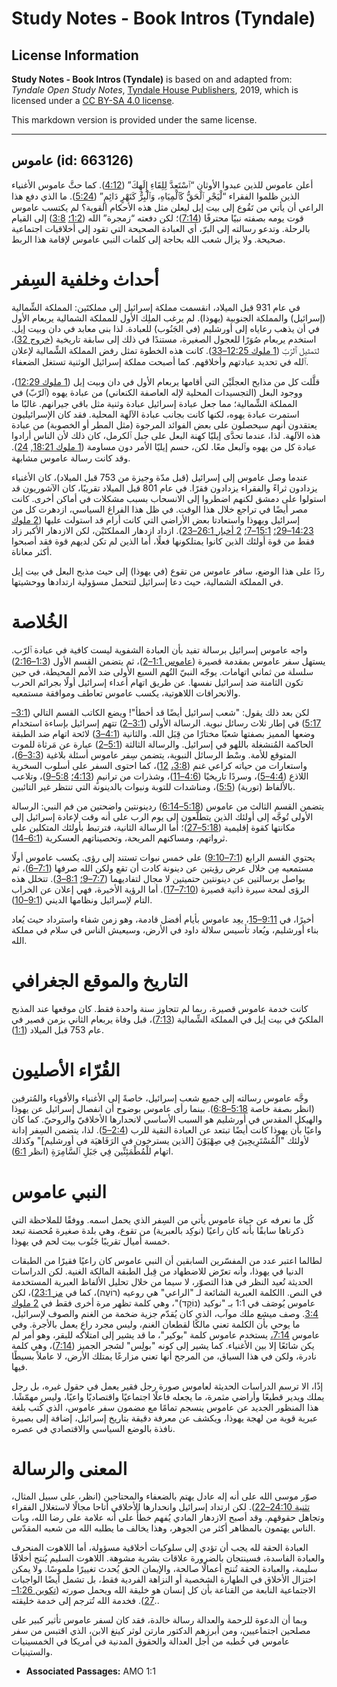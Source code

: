 # Study Notes - Book Intros (Tyndale)

## License Information

**Study Notes - Book Intros (Tyndale)** is based on and adapted from: _Tyndale Open Study Notes_, [Tyndale House Publishers](https://tyndaleopenresources.com/), 2019, which is licensed under a [CC BY-SA 4.0 license](https://creativecommons.org/licenses/by-sa/4.0/legalcode.en).

This markdown version is provided under the same license.



--------------------------------

## عاموس (id: 663126)

أعلن عاموس للذين عبدوا الأوثان “ٱسْتَعِدَّ لِلِقَاءِ إِلَهِكَ” ([4:12](https://ref.ly/Amos4:12)). كما حثَّ عاموس الأغنياء الذين ظلموا الفقراء “لْيَجْرِ ٱلْحَقُّ كَٱلْمِيَاهِ، وَٱلْبِرُّ كَنَهْرٍ دَائِمٍ” ([5:24](https://ref.ly/Amos5:24)). ما الذي دفع هذا الراعي أن يأتي من تَقُوع إلى بيت إيل ليعلن مثل هذه الأحكام القوية؟ لم يكتسب عاموس قوت يومه بصفته نبيًا محترفًا ([7:14](https://ref.ly/Amos7:14))؛ لكن دفعته “زمجرة” الله ([1:2؛](https://ref.ly/Amos1:2) [3:8](https://ref.ly/Amos3:8)) إلى القيام بالرحلة. وتدعو رسالته إلى البرّ، أي العبادة الصحيحة التي تقود إلى أخلاقيات اجتماعية صحيحة. ولا يزال شعب الله بحاجة إلى كلمات النبي عاموس لإقامة هذا الربط.

أحداث وخلفية السِفر
===================

في عام 931 قبل الميلاد، انقسمت مملكة إسرائيل إلى مملكتَين: المملكة الشِّمالية (إسرائيل) والمملكة الجنوبية (يهوذا). لم يرغب الملِك الأول للمملكة الشمالية يربعام الأول في أن يذهب رعاياه إلى أورشليم (في الجَنُوب) للعبادة. لذا بنى معابد في دان وبيت إيل. استخدم يربعام صُوَرًا للعجول الصغيرة، مستندًا في ذلك إلى سابقة تاريخية ([خروج 32](https://ref.ly/Exod32:1-Exod32:35))، لتمثيل ٱلرّبّ ([1 ملوك 12:25–33](https://ref.ly/1Kgs12:25-1Kgs12:33)). كانت هذه الخطوة تمثل رفض المملكة الشِّمالية لإعلان ٱلله في تحديد عبادتهم وأخلاقهم. كما أصبحت مملكة إسرائيل الوثنية تستغل الضعفاء.

قلَّلت كل من مذابح العجلَيْن التي أقامها يربعام الأول في دان وبيت إيل ([1 ملوك 12:29](https://ref.ly/1Kgs12:29))، ووجود البعل (التجسيدات المحلية لإله العاصفة الكنعاني) من عبادة يهوه (ٱلرّبّ) في المملكة الشِّمالية؛ مما جعل عبادة إسرائيل عبادة وثنية مثل باقي جيرانهم. غالبًا ما استمرت عبادة يهوه، لكنها كانت بجانب عبادة الآلهة المحلية. فقد كان الإسرائيليون يعتقدون أنهم سيحصلون على بعض الفوائد المرجوة (مثل المطر أو الخصوبة) من عبادة هذه الآلهة. لذا، عندما تحدَّى إيليّا كهنة البعل على جبل ٱلكرمل، كان ذلك لأن الناس أرادوا عبادة كل من يهوه وٱلبعل معًا. لكن، حسم إيليّا الأمر دون مساومة ([1 ملوك 18:21](https://ref.ly/1Kgs18:21), [24](https://ref.ly/1Kgs18:24)). وقد كانت رسالة عاموس مشابهة.

عندما وصل عاموس إلى إسرائيل (قبل مدّة وجيزة من 753 قبل الميلاد)، كان الأغنياء يزدادون ثراءً والفقراء يزدادون فقرًا. في عام 801 قبل الميلاد تقريبًا، كان الآشوريون قد استولوا على دمشق لكنهم اضطروا إلى الانسحاب بسبب مشكلات في أماكن أخرى. كانت مصر أيضًا في تراجع خلال هذا الوقت. في ظل هذا الفراغ السياسي، ازدهرت كل من إسرائيل ويهوذا واستعادتا بعض الأراضي التي كانت أرام قد استولت عليها ([2 ملوك 14:23–29؛](https://ref.ly/2Kgs14:23-2Kgs14:29) [15:1–7؛](https://ref.ly/2Kgs15:1-2Kgs15:7) [2 أخبار 26:1–23](https://ref.ly/2Chr26:1-2Chr26:23)). ازداد ازدهار المملكتَيْن، لكن الازدهار الأكبر زاد فقط من قوة أولئك الذين كانوا يمتلكونها فعلًا، أما الذين لم تكن لديهم قوة فقد أصبحوا أكثر معاناة.

ردًا على هذا الوضع، سافر عاموس من تقوع (في يهوذا) إلى حيث مذبح البعل في بيت إيل في المملكة الشمالية، حيث دعا إسرائيل لتتحمل مسؤولية ارتدادها ووحشيتها.

الخُلاصة
========

واجه عاموس إسرائيل برسالة تفيد بأن العبادة الشفوية ليست كافية في عبادة ٱلرّب. يستهل سفر عاموس بمقدمة قصيرة ([عاموس 1:1–2](https://ref.ly/Amos1:1-Amos1:2))، ثم يتضمن القسم الأول ([1:3–2:16](https://ref.ly/Amos1:3-Amos2:16)) سلسلة من ثماني اتهامات. يوجّه النبيّ التُهم السبع الأولى ضد الأمم المحيطة، في حين تكون الثامنة ضد إسرائيل نفسها. عن طريق اتهام أعداء إسرائيل أولًا بجرائم الحرب والانحرافات اللاهوتية، يكسب عاموس تعاطف وموافقة مستمعيه.

لكن بعد ذلك يقول: "شعب إسرائيل أيضًا قد أخطأ"! ويضع الكاتب القسم التالي ([3:1–5:17](https://ref.ly/Amos3:1-Amos5:17)) في إطار ثلاث رسائل نبوية. الرسالة الأولى ([3:1–2](https://ref.ly/Amos3:1-Amos3:2)) تتهم إسرائيل بإساءة استخدام وضعها المميز بصفتها شعبًا مختارًا من قِبَل الله. والثانية ([4:1–3](https://ref.ly/Amos4:1-Amos4:3)) لائحة اتهام ضد الطبقة الحاكمة المُنشغلة باللهو في إسرائيل. والرسالة الثالثة ([5:1–2](https://ref.ly/Amos5:1-Amos5:2)) عبارة عن مَرثاة للموت المتوقع للأمة. وسْط الرسائل النبوية، يتضمن سِفر عاموس أسئلة بلاغية ([3:3–6](https://ref.ly/Amos3:3-Amos3:6))، واستعارات من حياته كراعي غنم ([3:8،](https://ref.ly/Amos3:8) [12](https://ref.ly/Amos3:12))، كما احتوى السفر على أسلوب السخرية اللاذع ([4:4–5](https://ref.ly/Amos4:4-Amos4:5))، وسردًا تاريخيًا ([4:6–11](https://ref.ly/Amos4:6-Amos4:11))، وشذرات من ترانيمٍ ([4:13؛](https://ref.ly/Amos4:13) [5:8–9](https://ref.ly/Amos5:8-Amos5:9))، وتلاعب بالألفاظ (تورية) ([5:5](https://ref.ly/Amos5:5))، ومناشدات للتوبة ونبوات بالدينونة التي تنتظر غير التائبين.

يتضمن القسم الثالث من عاموس ([5:18–6:14](https://ref.ly/Amos5:18-Amos6:14)) ردينونتين واضحتين من فم النبي: الرسالة الأولى تُوجَّه إلى أولئك الذين يتطلّعون إلى يوم الرب على أنه وقت لإعادة إسرائيل إلى مكانتها كقوة إقليمية ([5:18–27](https://ref.ly/Amos5:18-Amos5:27))؛ أما الرسالة الثانية، فترتبط بأولئك المتكلين على ثرواتهم، ومساكنهم المريحة، وتحصيناتهم العسكرية ([6:1–14](https://ref.ly/Amos6:1-Amos6:14)).

يحتوي القسم الرابع ([7:1–9:10](https://ref.ly/Amos7:1-Amos9:10)) على خمس نبوات تستند إلى رؤى. يكسب عاموس أولًا مستمعيه مِن خلال عرض رؤيتين عن دينونة كادت أن تقع ولكن الله صرفها ([7:1–6](https://ref.ly/Amos7:1-Amos7:6))، ثم يواصل برسالتين عن دينونتين حتميتين لا مجال لتفاديهما ([7:7–9؛](https://ref.ly/Amos7:7-Amos7:9) [8:1–3](https://ref.ly/Amos8:1-Amos8:3)). تتخلل هذه الرؤى لمحة سيرة ذاتية قصيرة ([7:10–17](https://ref.ly/Amos7:10-Amos7:17)). أما الرؤية الأخيرة، فهي إعلان عن الخراب التام لإسرائيل ونظامها الديني ([9:1–10](https://ref.ly/Amos9:1-Amos9:10)).

أخيرًا، في [9:11–15](https://ref.ly/Amos9:11-Amos9:15)، يعِد عاموس بأيام أفضل قادمة، وهو زمن شفاء واسترداد حيث يُعاد بناء أورشليم، ويُعاد تأسيس سلالة داود في الأرض، وسيعيش الناس في سلام في مملكة الله.

التاريخ والموقع الجغرافي
========================

كانت خدمة عاموس قصيرة، ربما لم تتجاوز سنة واحدة فقط. كان موقعها عند المذبح الملكيّ في بيت إيل في المملكة الشِّمالية ([7:13](https://ref.ly/Amos7:13))، قبل وفاة يربعام الثاني بزمن قصير في عام 753 قبل الميلاد ([1:1](https://ref.ly/Amos1:1)).

القُرّاء الأصليون
=================

وجَّه عاموس رسالته إلى جميع شعب إسرائيل، خاصةً إلى الأغنياء والأقوياء والمُترفين (انظر بصفة خاصة [5:18–6:8](https://ref.ly/Amos5:18-Amos6:8)). بينما رأى عاموس بوضوح أن انفصال إسرائيل عن يهوذا والهيكل المقدس في أورشليم هو السبب الأساسي لانحدارها الأخلاقيّ والروحيّ. كما كان واعيًا بأن يهوذا كانت أيضًا تبتعد عن العبادة النقية للرب ([2:4–5](https://ref.ly/Amos2:4-Amos2:5)). لذا، يتضمن السِفر إدانة لأولئك "الْمُسْتَرِيحِينَ فِي صِهْيَوْنَ \[الذين يسترخون في الرَفَاهيَة في أورشليم]" وكذلك اتهام للْمُطْمَئِنِّين فِي جَبَلِ ٱلسَّامِرَةِ (انظر [6:1](https://ref.ly/Amos6:1)).

النبي عاموس
===========

كُل ما نعرفه عن حياة عاموس يأتي من السِفر الذي يحمل اسمه. ووفقًا للملاحظة التي ذكرناها سابقًا بأنه كان راعيًا (نوكِد بالعبرية) من تقوع، وهي بلدة صغيرة مُحصنة تبعد خمسة أميال تقريبًا جَنُوب بيت لحم في يهوذا.

لطالما اعتبر عدد من المفسّرين السابقين أن النبي عاموس كان راعيًا فقيرًا من الطبقات الدنيا في يهوذا، وأنه تعرّض للاضطهاد من قِبل الطبقة المالكة الغنية. لكن الدراسات الحديثة تُعيد النظر في هذا التصوّر، لا سيما من خلال تحليل الألفاظ العبرية المستخدمة في النص. االكلمة العبرية الشائعة لـ "الراعي" هي روعيه (רוֹעֶה)، كما في [مز 23:1](https://ref.ly/Ps23:1))، لكن عاموس يُوصَف في 1:1 بـ "نوكيد (נוֹקֵד)"، وهي كلمة تظهر مرة أخرى فقط في [2 ملوك 3:4](https://ref.ly/2Kgs3:4). وصف ميشع ملك موآب، الذي كان يُقدّم جزية ضخمة من الغنم والصوف لإسرائيل، ما يوحي بأن الكلمة تعني مالكًا لقطعان الغنم، وليس مجرد راعٍ يعمل بالأجرة. وفي عاموس [7:14،](https://ref.ly/Amos7:14) يستخدم عاموس كلمة "بوكير"، ما قد يشير إلى امتلاكه للبقر، وهو أمر لم يكن شائعًا إلا بين الأغنياء. كما يشير إلى كونه "بولِس" لشجر الجميز ([7:14](https://ref.ly/Amos7:14))، وهي كلمة نادرة، ولكن في هذا السياق، من المرجح أنها تعني مزارعًا يمتلك الأرض، لا عاملاً بسيطًا فيها.

إذًا، الا ترسم الدراسات الحديثة لعاموس صورة رجل فقير يعمل في حقول غيره، بل رجل يملك ويدير قطيعًا وأراضي مثمرة، ما يجعله فاعلًا اجتماعيًا واقتصاديًا واعيًا، وليس مهمّشًا. هذا المنظور الجديد عن عاموس ينسجم تمامًا مع مضمون سفر عاموس، الذي كُتب بلغة عبرية قوية من لهجة يهوذا، ويكشف عن معرفة دقيقة بتاريخ إسرائيل، إضافة إلى بصيرة نافذة بالوضع السياسي والاقتصادي في عصره.

المعنى والرسالة
===============

صوّر موسى الله على أنه إله عادل يهتم بالضعفاء والمحتاجين (انظر، على سبيل المثال، [تثنية 24:10–22](https://ref.ly/Deut24:10-Deut24:22)). لكن ارتداد إسرائيل وانحدارها الأخلاقي أتاحا مجالًا لاستغلال الفقراء وتجاهل حقوقهم. وقد أصبح الازدهار المادي يُفهم خطأً على أنه علامة على رضا الله، وبات الناس يهتمون بالمظاهر أكثر من الجوهر، وهذا يخالف ما يطلبه الله من شعبه المقدّس.

العبادة الحقة لله يجب أن تؤدي إلى سلوكيات أخلاقية مسؤولة، أما اللاهوت المنحرف والعبادة الفاسدة، فسينتجان بالضرورة علاقات بشرية مشوهة. اللاهوت السليم يُنتج أخلاقًا سليمة، والعبادة الحقة تُنتج أعمالًا صالحة، والإيمان الحق يُحدث تغييرًا ملموسًا. ولا يمكن اختزال الأخلاق في الطهارة الشخصية أو النزاهة الفردية فقط، بل تشمل أيضًا الواجبات الاجتماعية النابعة من القناعة بأن كل إنسان هو خليقة الله ويحمل صورته ([تكوين 1:26–27](https://ref.ly/Gen1:26-Gen1:27)). فخدمة الله تُترجم إلى خدمة خليقته..

وبما أن الدعوة للرحمة والعدالة رسالة خالدة، فقد كان لسفر عاموس تأثير كبير على مصلحين اجتماعيين، ومن أبرزهم الدكتور مارتن لوثر كينغ الابن، الذي اقتبس من سفر عاموس في خُطبه من أجل العدالة والحقوق المدنية في أمريكا في الخمسينيات والستينيات.

* **Associated Passages:** AMO 1:1

